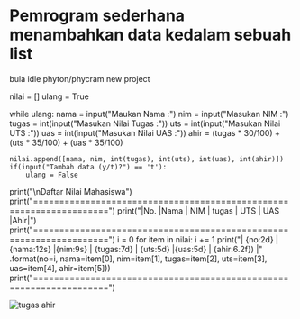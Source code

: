 # Pemrogram sederhana menambahkan data kedalam sebuah list

bula idle phyton/phycram new project 

nilai = []
ulang = True

while ulang:
    nama = input("Maukan Nama :")
    nim = input("Masukan NIM :")
    tugas = int(input("Masukan Nilai Tugas :"))
    uts = int(input("Masukan Nilai UTS :"))
    uas = int(input("Masukan Nilai UAS :"))
    ahir = (tugas * 30/100) + (uts * 35/100) + (uas * 35/100)

    nilai.append([nama, nim, int(tugas), int(uts), int(uas), int(ahir)])
    if(input("Tambah data (y/t)?") == 't'):
        ulang = False

print("\nDaftar Nilai Mahasiswa")
print("====================================================================")
print("|No.  |Nama        | NIM       | tugas      | UTS     | UAS   |Ahir|")
print("====================================================================")
i = 0
for item in nilai:
    i += 1
    print("| {no:2d} | {nama:12s} |{nim:9s} | {tugas:7d} | {uts:5d} |{uas:5d} | {ahir:6.2f}) |"
           .format(no=i, nama=item[0], nim=item[1], tugas=item[2], uts=item[3], uas=item[4], ahir=item[5]))
print("====================================================================")


![tugas ahir](https://user-images.githubusercontent.com/56243487/69498172-58668680-0f17-11ea-9104-1bf81795a9c9.PNG)

